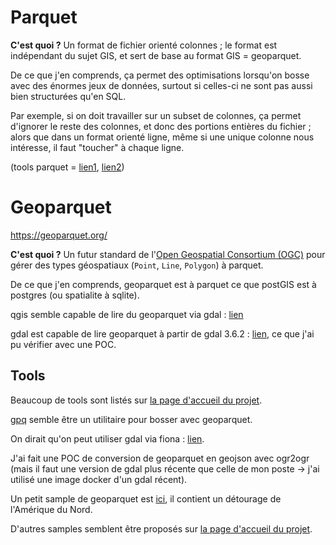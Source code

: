 # Parquet

**C'est quoi ?** Un format de fichier orienté colonnes ; le format est indépendant du sujet GIS, et sert de base au format GIS = geoparquet.

De ce que j'en comprends, ça permet des optimisations lorsqu'on bosse avec des énormes jeux de données, surtout si celles-ci ne sont pas aussi bien structurées qu'en SQL.

Par exemple, si on doit travailler sur un subset de colonnes, ça permet d'ignorer le reste des colonnes, et donc des portions entières du fichier ; alors que dans un format orienté ligne, même si une unique colonne nous intéresse, il faut "toucher" à chaque ligne.

(tools parquet = [lien1](https://github.com/hangxie/parquet-tools), [lien2](https://github.com/ktrueda/parquet-tools))

# Geoparquet

https://geoparquet.org/

**C'est quoi ?** Un futur standard de l'[Open Geospatial Consortium (OGC)](https://ogc.org/) pour gérer des types géospatiaux (`Point`, `Line`, `Polygon`) à parquet.

De ce que j'en comprends, geoparquet est à parquet ce que postGIS est à postgres (ou spatialite à sqlite).



qgis semble capable de lire du geoparquet via gdal : [lien](https://gis.stackexchange.com/questions/430973/importing-geoparquet-file-in-qgis)

gdal est capable de lire geoparquet à partir de gdal 3.6.2 : [lien](https://gdal.org/drivers/vector/parquet.html), ce que j'ai pu vérifier avec une POC.

## Tools

Beaucoup de tools sont listés sur [la page d'accueil du projet](https://geoparquet.org/).


[gpq](https://github.com/planetlabs/gpq) semble être un utilitaire pour bosser avec geoparquet.

On dirait qu'on peut utiliser gdal via fiona : [lien](https://github.com/Toblerity/Fiona).

J'ai fait une POC de conversion de geoparquet en geojson avec ogr2ogr (mais il faut une version de gdal plus récente que celle de mon poste → j'ai utilisé une image docker d'un gdal récent).

Un petit sample de geoparquet est [ici](https://github.com/opengeospatial/geoparquet/tree/e52ace139a34778331b94251606070ed5259375f/examples), il contient un détourage de l'Amérique du Nord.

D'autres samples semblent être proposés sur [la page d'accueil du projet](https://geoparquet.org/).
